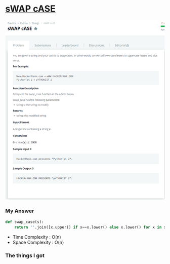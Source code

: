 # [sWAP cASE](https://www.hackerrank.com/challenges/swap-case/problem)

![image](Problem.png)



### My Answer

```python
def swap_case(s):
    return ''.join([x.upper() if x==x.lower() else x.lower() for x in s])
```

* Time Complexity : O(n)
* Space Complexity : O(n)



### The things I got
